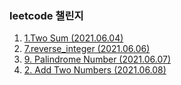 ### leetcode 챌린지

1. [1.Two Sum (2021.06.04)](https://leetcode.com/problems/two-sum/)
2. [7.reverse_integer (2021.06.06)](https://leetcode.com/problems/reverse-integer/)
3. [9. Palindrome Number (2021.06.07)](https://leetcode.com/problems/palindrome-number/)
4. [2. Add Two Numbers (2021.06.08)](https://leetcode.com/problems/add-two-numbers/)